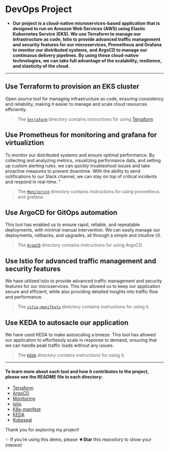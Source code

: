  # DevOps Project 

- **Our project is a cloud-native microservices-based application that is designed to run on Amazon Web Services (AWS) using Elastic Kubernetes Service (EKS). We use Terraform to manage our infrastructure as code, Istio to provide advanced traffic management and security features for our microservices, Prometheus and Grafana to monitor our distributed systems, and ArgoCD to manage our continuous delivery pipelines. By using these cloud-native technologies, we can take full advantage of the scalability, resilience, and elasticity of the cloud.**
______

## Use Terraform to provision an EKS cluster

Open source tool for managing infrastructure as code, ensuring consistency and reliability, making it easier to manage and scale cloud resources efficiently. 

> The [`terraform`](./Terraform) directory contains instructions for using [Terraform](https://www.terraform.io/intro) 

## Use Prometheus for monitoring and grafana for virtualiztion

 To monitor our distributed systems and ensure optimal performance. By collecting and analyzing metrics, visualizing performance data, and setting up custom alerting rules, we can quickly troubleshoot issues and take proactive measures to prevent downtime. With the ability to send notifications to our Slack channel, we can stay on top of critical incidents and respond in real-time. "

> The [`Monitoring`](./Monitoring) directory contains instructions for using prometheus and grafana.

## Use ArgoCD for GitOps automation 

This tool has enabled us to ensure rapid, reliable, and repeatable deployments, with minimal manual intervention. We can easily manage our deployments, rollbacks, and upgrades, all through a simple and intuitive UI.

> The [`ArgoCD`](./ArgoCD) directory contains instructions for using ArgoCD.

## Use Istio for advanced traffic management and security features

We have utilized Istio to provide advanced traffic management and security features for our microservices. This has allowed us to keep our application secure and efficient, while also providing detailed insights into traffic flow and performance. 

> The [`istio-manifests`](./istio-manifests/) directory contains instructions for using it.

## Use KEDA to autosacle our application

 We have used KEDA to make autoscaling a breeze. This tool has allowed our application to effortlessly scale in response to demand, ensuring that we can handle peak traffic loads without any issues.

> The [`KEDA`](./KEDA/) directory contains instructions for using it.

___
####  To learn more about each tool and how it contributes to the project, please see the README file in each directory:

- [Terraform](./Terraform/README.md)
- [ArgoCD](./ArgoCD/README.md)
- [Monitoring](./Monitoring/README.md)
- [Istio](./Istio%20manifests/README.md)
- [K8s-manifest](./kubernetes/README.md)
- [KEDA](./KEDA/README.md)
- [Kubeseal](https://github.com/mmelmesary/DevOps-Project/tree/master/Monitoring#step-2)



Thank you for exploring my project!


✨ If you’re using this demo, please **★Star** this repository to show your interest!